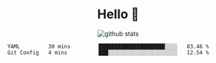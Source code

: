 <h1 align="center">Hello 👋 </h3>

<p align="center">
  <img src="https://github-readme-stats.vercel.app/api?username=syeehyn&hide=stars,prs,issues,contribs&count_private=true&hide_title=true" alt="github stats" />
</p>

<!--START_SECTION:waka-->
```text
YAML         30 mins         █████████████████████░░░░   83.46 % 
Git Config   4 mins          ███░░░░░░░░░░░░░░░░░░░░░░   12.54 % 
```
<!--END_SECTION:waka-->
